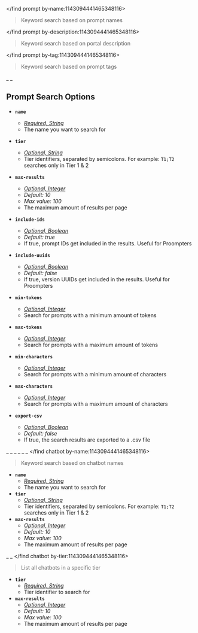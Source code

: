 </find prompt by-name:1143094441465348116>
> Keyword search based on prompt names

</find prompt by-description:1143094441465348116>
> Keyword search based on portal description

</find prompt by-tag:1143094441465348116>
> Keyword search based on prompt tags


_ _
## Prompt Search Options
- __**`name`**__
  - *[Required, String](<https://discord.com/channels/1100933695986208849/1139918131737923614/1149278889156296724>)*
  - The name you want to search for
- __**`tier`**__
  - *[Optional, String](<https://discord.com/channels/1100933695986208849/1139918131737923614/1149278889156296724>)*
  - Tier identifiers, separated by semicolons. For example: `T1;T2` searches only in Tier 1 & 2
- __**`max-results`**__
  - *[Optional, Integer](<https://discord.com/channels/1100933695986208849/1139918131737923614/1149278889156296724>)*
  - *Default: 10*
  - *Max value: 100*
  - The maximum amount of results per page
- __**`include-ids`**__
  - *[Optional, Boolean](<https://discord.com/channels/1100933695986208849/1139918131737923614/1149278889156296724>)*
  - *Default: true*
  - If true, prompt IDs get included in the results. Useful for Proompters
- __**`include-uuids`**__
  - *[Optional, Boolean](<https://discord.com/channels/1100933695986208849/1139918131737923614/1149278889156296724>)*
  - *Default: false*
  - If true, version UUIDs get included in the results. Useful for Proompters


- __**`min-tokens`**__
  - *[Optional, Integer](<https://discord.com/channels/1100933695986208849/1139918131737923614/1149278889156296724>)*
  - Search for prompts with a minimum amount of tokens
- __**`max-tokens`**__
  - *[Optional, Integer](<https://discord.com/channels/1100933695986208849/1139918131737923614/1149278889156296724>)*
  - Search for prompts with a maximum amount of tokens
- __**`min-characters`**__
  - *[Optional, Integer](<https://discord.com/channels/1100933695986208849/1139918131737923614/1149278889156296724>)*
  - Search for prompts with a minimum amount of characters
- __**`max-characters`**__
  - *[Optional, Integer](<https://discord.com/channels/1100933695986208849/1139918131737923614/1149278889156296724>)*
  - Search for prompts with a maximum amount of characters
- __**`export-csv`**__
  - *[Optional, Boolean](<https://discord.com/channels/1100933695986208849/1139918131737923614/1149278889156296724>)*
  - *Default: false*
  - If true, the search results are exported to a .csv file



_ _
_ _
_ _
</find chatbot by-name:1143094441465348116>
> Keyword search based on chatbot names
- __**`name`**__
  - *[Required, String](<https://discord.com/channels/1100933695986208849/1139918131737923614/1149278889156296724>)*
  - The name you want to search for
- __**`tier`**__
  - *[Optional, String](<https://discord.com/channels/1100933695986208849/1139918131737923614/1149278889156296724>)*
  - Tier identifiers, separated by semicolons. For example: `T1;T2` searches only in Tier 1 & 2
- __**`max-results`**__
  - *[Optional, Integer](<https://discord.com/channels/1100933695986208849/1139918131737923614/1149278889156296724>)*
  - *Default: 10*
  - *Max value: 100*
  - The maximum amount of results per page


_ _
</find chatbot by-tier:1143094441465348116>
> List all chatbots in a specific tier
- __**`tier`**__
  - *[Required, String](<https://discord.com/channels/1100933695986208849/1139918131737923614/1149278889156296724>)*
  - Tier identifier to search for
- __**`max-results`**__
  - *[Optional, Integer](<https://discord.com/channels/1100933695986208849/1139918131737923614/1149278889156296724>)*
  - *Default: 10*
  - *Max value: 100*
  - The maximum amount of results per page